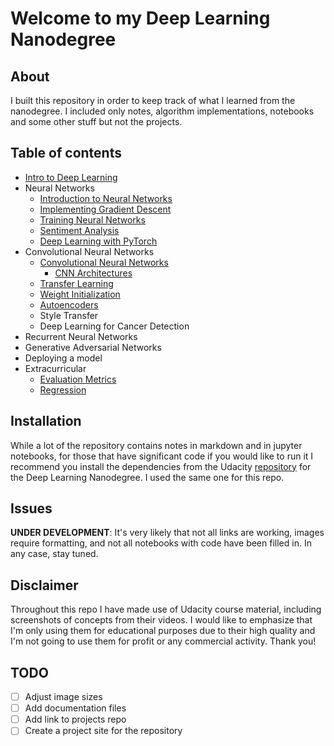 # Welcome to my Deep Learning Nanodegree

## About

I built this repository in order to keep track of what I learned from the nanodegree. I included only notes, algorithm implementations, notebooks and some other stuff but not the projects.

## Table of contents

- [Intro to Deep Learning](part-1/Intro_to_NumPy.ipynb)
- Neural Networks
	- [Introduction to Neural Networks](part-2/Introduction_to_Neural_Networks.ipynb)
	- [Implementing Gradient Descent](part-2/Implementing_Gradient_Descent.ipynb)
	- [Training Neural Networks](part-2/Training_Neural_Networks.ipynb)
	- [Sentiment Analysis](part-2/sentiment-analysis-network/Sentiment_Classification_Projects.ipynb)
	- [Deep Learning with PyTorch](part-2/intro-to-pytorch)
- Convolutional Neural Networks
	- [Convolutional Neural Networks](part-3/Convolutional_Neural_Networks_Notes.ipynb)
		- [CNN Architectures](part-3/CNN_Architectures.ipynb)
	- [Transfer Learning](part-3/Transfer_Learning_Notes.ipynb)
	- [Weight Initialization](part-3/Weight_Initialization_Notes.ipynb)
	- [Autoencoders](part-3/Autoencoders_notes.ipynb)
	- Style Transfer
	- Deep Learning for Cancer Detection
- Recurrent Neural Networks
- Generative Adversarial Networks
- Deploying a model
- Extracurricular
	- [Evaluation Metrics](extra/Evaluation_Metrics.ipynb)
	- [Regression](extra/Regression.ipynb)

## Installation

While a lot of the repository contains notes in markdown and in jupyter notebooks, for those that have significant code if you would like to run it I recommend you install the dependencies from the Udacity [repository](https://github.com/udacity/deep-learning-v2-pytorch#dependencies) for the Deep Learning Nanodegree. I used the same one for this repo.

## Issues
**UNDER DEVELOPMENT**: It's very likely that not all links are working, images require formatting, and not all notebooks with code have been filled in. In any case, stay tuned.

## Disclaimer

Throughout this repo I have made use of Udacity course material, including screenshots of concepts from their videos. I would like to emphasize that I'm only using them for educational purposes due to their high quality and I'm not going to use them for profit or any commercial activity. Thank you!

## TODO
- [ ] Adjust image sizes
- [ ] Add documentation files
- [ ] Add link to projects repo
- [ ] Create a project site for the repository